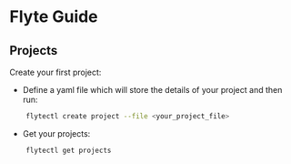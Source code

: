 # Flyte Guide

## Projects 

Create your first project: 
* Define a yaml file which will store the details of your project and then run:
```sh
    flytectl create project --file <your_project_file>
```
* Get your projects:
```sh
    flytectl get projects
```